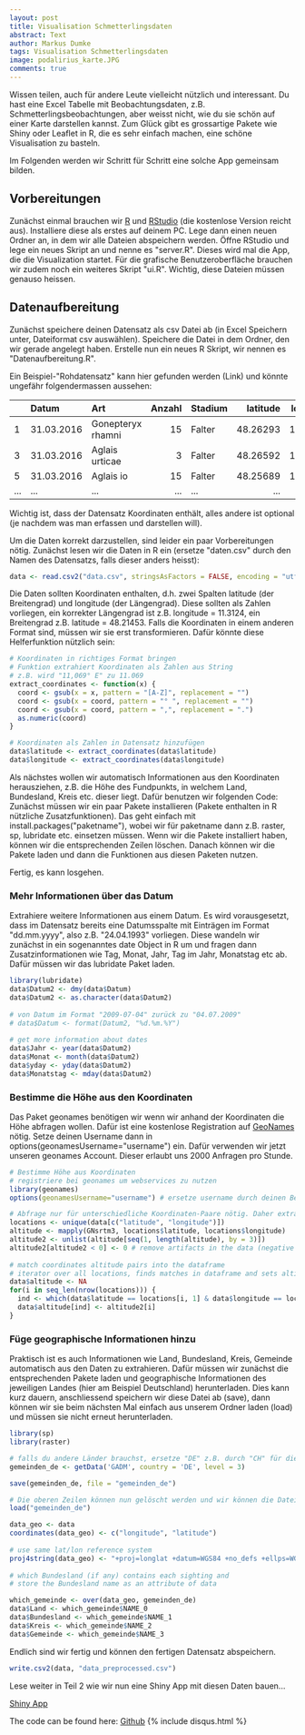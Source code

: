 ```yaml
---
layout: post
title: Visualisation Schmetterlingsdaten
abstract: Text
author: Markus Dumke
tags: Visualisation Schmetterlingsdaten
image: podalirius_karte.JPG
comments: true
---
```



Wissen teilen, auch für andere Leute vielleicht nützlich und interessant.
Du hast eine Excel Tabelle mit Beobachtungsdaten, z.B. Schmetterlingsbeobachtungen, aber weisst nicht, wie du sie schön auf einer Karte darstellen kannst.
Zum Glück gibt es grossartige Pakete wie Shiny oder Leaflet in R, die es sehr einfach machen, eine schöne Visualisation zu basteln.

Im Folgenden werden wir Schritt für Schritt eine solche App gemeinsam bilden.

## Vorbereitungen
Zunächst einmal brauchen wir 
<a href="https://cran.r-project.org/bin/windows/base/" target="_blank">R</a> und 
<a href="https://www.rstudio.com/products/rstudio/download/" target="_blank">RStudio</a> 
(die kostenlose Version reicht aus). 
Installiere diese als erstes auf deinem PC. Lege dann einen neuen Ordner an, in dem wir alle Dateien abspeichern werden. 
Öffne RStudio und lege ein neues Skript an und nenne es "server.R". Dieses wird mal die App, die die Visualization startet. 
Für die grafische Benutzeroberfläche brauchen wir zudem noch ein weiteres Skript "ui.R". Wichtig, diese Dateien müssen genauso heissen.

## Datenaufbereitung
Zunächst speichere deinen Datensatz als csv Datei ab (in Excel Speichern unter, Dateiformat csv auswählen). 
Speichere die Datei in dem Ordner, den wir gerade angelegt haben. Erstelle nun ein neues R Skript, wir nennen es "Datenaufbereitung.R".

Ein Beispiel-"Rohdatensatz" kann hier gefunden werden (Link)
und könnte ungefähr folgendermassen aussehen:

|   |Datum      |Art               | Anzahl|Stadium | latitude| longitude|
|:--|:----------|:-----------------|------:|:-------|--------:|---------:|
|1  |31.03.2016 |Gonepteryx rhamni |     15|Falter  | 48.26293|  11.69147|
|3  |31.03.2016 |Aglais urticae    |      3|Falter  | 48.26592|  11.69244|
|5  |31.03.2016 |Aglais io         |     15|Falter  | 48.25689|  11.68959|
|...  |... |...      |    ...|...  | ...|  ...|

Wichtig ist, dass der Datensatz Koordinaten enthält, alles andere ist optional (je nachdem was man erfassen und darstellen will).

Um die Daten korrekt darzustellen, sind leider ein paar Vorbereitungen nötig. Zunächst lesen wir die Daten in R ein (ersetze "daten.csv" durch den Namen des Datensatzs, falls dieser anders heisst):

```r
data <- read.csv2("data.csv", stringsAsFactors = FALSE, encoding = "utf8")
```

Die Daten sollten Koordinaten enthalten, d.h. zwei Spalten latitude (der Breitengrad) und longitude (der Längengrad). 
Diese sollten als Zahlen vorliegen, ein korrekter Längengrad ist z.B. longitude = 11.3124, ein Breitengrad z.B. latitude = 48.21453.
Falls die Koordinaten in einem anderen Format sind, müssen wir sie erst transformieren. Dafür könnte diese Helferfunktion nützlich sein:

```r
# Koordinaten in richtiges Format bringen
# Funktion extrahiert Koordinaten als Zahlen aus String
# z.B. wird "11,069° E" zu 11.069
extract_coordinates <- function(x) {
  coord <- gsub(x = x, pattern = "[A-Z]", replacement = "")
  coord <- gsub(x = coord, pattern = "° ", replacement = "")
  coord <- gsub(x = coord, pattern = ",", replacement = ".")
  as.numeric(coord)
}

# Koordinaten als Zahlen in Datensatz hinzufügen
data$latitude <- extract_coordinates(data$latitude)
data$longitude <- extract_coordinates(data$longitude)
```

Als nächstes wollen wir automatisch Informationen aus den Koordinaten herausziehen, z.B. die Höhe des Fundpunkts, in welchem Land, Bundesland, Kreis etc. dieser liegt.
Dafür benutzen wir folgenden Code: Zunächst müssen wir ein paar Pakete installieren (Pakete enthalten in R nützliche Zusatzfunktionen). 
Das geht einfach mit install.packages("paketname"), wobei wir für paketname dann z.B. raster, sp, lubridate etc. einsetzen müssen.
Wenn wir die Pakete installiert haben, können wir die entsprechenden Zeilen löschen. Danach können wir die Pakete laden und dann die Funktionen aus diesen Paketen nutzen.

Fertig, es kann losgehen.

### Mehr Informationen über das Datum
Extrahiere weitere Informationen aus einem Datum. Es wird vorausgesetzt, dass im Datensatz bereits eine Datumsspalte mit Einträgen im Format "dd.mm.yyyy", also z.B. "24.04.1993" vorliegen.
Diese wandeln wir zunächst in ein sogenanntes date Object in R um und fragen dann Zusatzinformationen wie Tag, Monat, Jahr, Tag im Jahr, Monatstag etc ab. 
Dafür müssen wir das lubridate Paket laden.

```r
library(lubridate)
data$Datum2 <- dmy(data$Datum)
data$Datum2 <- as.character(data$Datum2)
  
# von Datum im Format "2009-07-04" zurück zu "04.07.2009"
# data$Datum <- format(Datum2, "%d.%m.%Y")
  
# get more information about dates
data$Jahr <- year(data$Datum2)
data$Monat <- month(data$Datum2)
data$yday <- yday(data$Datum2)
data$Monatstag <- mday(data$Datum2)
```

### Bestimme die Höhe aus den Koordinaten
Das Paket geonames benötigen wir wenn wir anhand der Koordinaten die Höhe abfragen wollen. 
Dafür ist eine kostenlose Registration auf 
<a href="http://www.geonames.org/login" target="_blank">GeoNames</a> nötig. Setze deinen Username dann in options(geonamesUsername="username") ein.
Dafür verwenden wir jetzt unseren geonames Account. Dieser erlaubt uns 2000 Anfragen pro Stunde.

```r
# Bestimme Höhe aus Koordinaten
# registriere bei geonames um webservices zu nutzen
library(geonames) 
options(geonamesUsername="username") # ersetze username durch deinen Benutzernamen.

# Abfrage nur für unterschiedliche Koordinaten-Paare nötig. Daher extrahieren wir zunächst alle einzigartigen (latitude, longitude)-Paare.
locations <- unique(data[c("latitude", "longitude")])
altitude <- mapply(GNsrtm3, locations$latitude, locations$longitude)
altitude2 <- unlist(altitude[seq(1, length(altitude), by = 3)])
altitude2[altitude2 < 0] <- 0 # remove artifacts in the data (negative altitude)
  
# match coordinates altitude pairs into the dataframe
# iterator over all locations, finds matches in dataframe and sets altitude to the corresponding value
data$altitude <- NA
for(i in seq_len(nrow(locations))) {
  ind <- which(data$latitude == locations[i, 1] & data$longitude == locations[i, 2])
  data$altitude[ind] <- altitude2[i]
}
```

### Füge geographische Informationen hinzu
Praktisch ist es auch Informationen wie Land, Bundesland, Kreis, Gemeinde automatisch aus den Daten zu extrahieren. Dafür müssen wir zunächst die entsprechenden Pakete laden und geographische Informationen des jeweiligen Landes (hier am Beispiel Deutschland) herunterladen. Dies kann kurz dauern, anschliessend speichern wir diese Datei ab (save), dann können wir sie beim nächsten Mal einfach aus unserem Ordner laden  (load) und müssen sie nicht erneut herunterladen.

```r
library(sp)
library(raster)

# falls du andere Länder brauchst, ersetze "DE" z.B. durch "CH" für die Schweiz oder "AUT" für Österreich.
gemeinden_de <- getData('GADM', country = 'DE', level = 3)

save(gemeinden_de, file = "gemeinden_de")

# Die oberen Zeilen können nun gelöscht werden und wir können die Datei mit load laden.
load("gemeinden_de")
```


```r
data_geo <- data
coordinates(data_geo) <- c("longitude", "latitude")
  
# use same lat/lon reference system
proj4string(data_geo) <- "+proj=longlat +datum=WGS84 +no_defs +ellps=WGS84 +towgs84=0,0,0"
  
# which Bundesland (if any) contains each sighting and
# store the Bundesland name as an attribute of data

which_gemeinde <- over(data_geo, gemeinden_de)
data$Land <- which_gemeinde$NAME_0
data$Bundesland <- which_gemeinde$NAME_1
data$Kreis <- which_gemeinde$NAME_2
data$Gemeinde <- which_gemeinde$NAME_3
```

Endlich sind wir fertig und können den fertigen Datensatz abspeichern.

```r
write.csv2(data, "data_preprocessed.csv")
```



Lese weiter in Teil 2 wie wir nun eine Shiny App mit diesen Daten bauen...


[Shiny App](https://github.com/markdumke/lepivis)



The code can be found here: [Github](https://github.com/markdumke/lepivis)
{% include disqus.html %}
